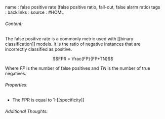 name : false positive rate (false positive ratio, fall-out, false alarm ratio)
tags : 
backlinks : 
source : #HOML

###### Content:
The false positive rate is a commonly metric used with [[binary classification]] models. It is the ratio of negative instances that are incorrectly classified as positive.

$$FPR = \frac{FP}{FP+TN}$$

Where $FP$ is the number of false positives and $TN$ is the number of true negatives.

###### Properties:
- The FPR is equal to 1-[[specificity]]

###### Additional Thoughts:
